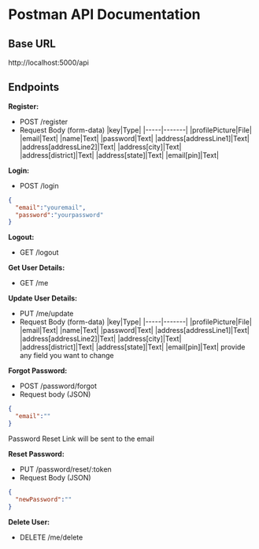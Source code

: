 # Postman API Documentation
## Base URL
http://localhost:5000/api
## Endpoints
**Register:** 
- POST /register
- Request Body (form-data)
  |key|Type|
  |-----|-------|
  |profilePicture|File|
  |email|Text|
  |name|Text|
  |password|Text|
  |address[addressLine1]|Text|
  |address[addressLine2]|Text|
  |address[city]|Text|
  |address[district]|Text|
  |address[state]|Text|
  |email[pin]|Text|
  

**Login:**
- POST /login
```JSON
{
  "email":"youremail",
  "password":"yourpassword"
}
```
**Logout:**
- GET /logout

**Get User Details:**
- GET /me

**Update User Details:**
- PUT /me/update
- Request Body (form-data)
  |key|Type|
  |-----|-------|
  |profilePicture|File|
  |email|Text|
  |name|Text|
  |password|Text|
  |address[addressLine1]|Text|
  |address[addressLine2]|Text|
  |address[city]|Text|
  |address[district]|Text|
  |address[state]|Text|
  |email[pin]|Text|
provide any field you want to change

**Forgot Password:** 
- POST /password/forgot
- Request body (JSON)
```JSON
{
  "email":""
}
```
Password Reset Link will be sent to the email

**Reset Password:** 
- PUT /password/reset/:token
- Request Body (JSON)
```JSON
{
  "newPassword":""
}
```

**Delete User:**
- DELETE /me/delete

